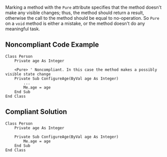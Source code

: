 
Marking a method with the `Pure` attribute specifies that the method doesn't make any visible changes; thus, the method should return a result, otherwise the call to the method should be equal to no-operation. So `Pure` on a `void` method is either a mistake, or the method doesn't do any meaningful task.

## Noncompliant Code Example


    Class Person
        Private age As Integer
    
        <Pure> ' Noncompliant. In this case the method makes a possibly visible state change
        Private Sub ConfigureAge(ByVal age As Integer)
            ...
            Me.age = age
        End Sub
    End Class


## Compliant Solution


    Class Person
        Private age As Integer
    
        Private Sub ConfigureAge(ByVal age As Integer)
            Me.age = age
        End Sub
    End Class

